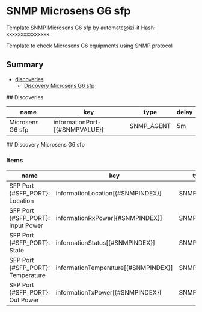 # SNMP Microsens G6 sfp
Template SNMP Microsens G6 sfp by automate@izi-it
Hash: xxxxxxxxxxxxxxx

Template to check Microsens G6 equipments using SNMP protocol
## Summary
* [discoveries](#discoveries)
  * [Discovery Microsens G6 sfp ](#discovery_microsens_g6_sfp
)
<a name="discoveries" />
## Discoveries

| name | key | type | delay |
| ------------- |------------- |------------- |------------- |
| Microsens G6 sfp | informationPort-[{#SNMPVALUE}] | SNMP_AGENT | 5m |

<a name="discovery_microsens_g6_sfp" />
## Discovery Microsens G6 sfp

### Items

| name | key | type |
| ------------- |------------- |------------- |
| SFP Port {#SFP_PORT}: Location | informationLocation[{#SNMPINDEX}] | SNMP_AGENT |
| SFP Port {#SFP_PORT}: Input Power | informationRxPower[{#SNMPINDEX}] | SNMP_AGENT |
| SFP Port {#SFP_PORT}: State | informationStatus[{#SNMPINDEX}] | SNMP_AGENT |
| SFP Port {#SFP_PORT}: Temperature | informationTemperature[{#SNMPINDEX}] | SNMP_AGENT |
| SFP Port {#SFP_PORT}: Out Power | informationTxPower[{#SNMPINDEX}] | SNMP_AGENT |
